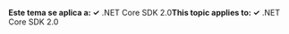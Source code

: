 <span data-ttu-id="9175a-101">**Este tema se aplica a: ✓** .NET Core SDK 2.0</span><span class="sxs-lookup"><span data-stu-id="9175a-101">**This topic applies to: ✓** .NET Core SDK 2.0</span></span>
